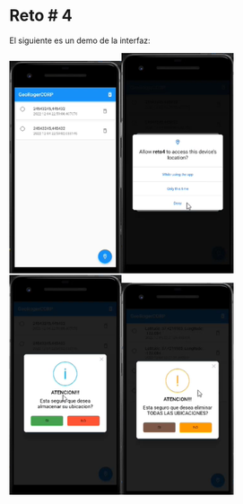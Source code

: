 # Reto # 4

El siguiente es un demo de la interfaz:

<img src="https://github.com/AriMangata/Reto4/blob/main/1.png" width="200" /><img src="https://github.com/AriMangata/Reto4/blob/main/2.png" width="200" /><img src="https://github.com/AriMangata/Reto4/blob/main/3.png" width="200" /><img src="https://github.com/AriMangata/Reto4/blob/main/4.png" width="200" />
